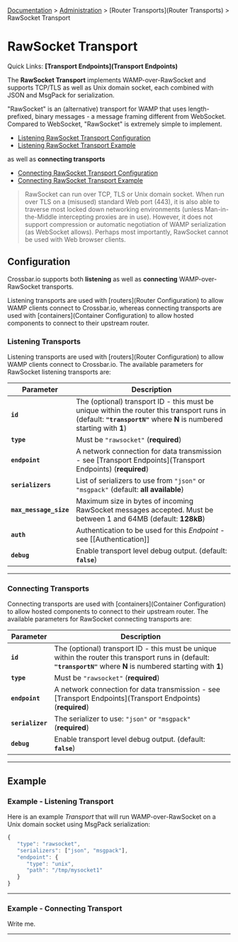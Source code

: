 [Documentation](.) > [Administration](Administration) > [Router Transports](Router Transports) > RawSocket Transport

# RawSocket Transport

Quick Links: **[Transport Endpoints](Transport Endpoints)**

The **RawSocket Transport** implements WAMP-over-RawSocket and supports TCP/TLS as well as Unix domain socket, each combined with JSON and MsgPack for serialization.

"RawSocket" is an (alternative) transport for WAMP that uses length-prefixed, binary messages - a message framing different from WebSocket. Compared to WebSocket, "RawSocket" is extremely simple to implement.

* [Listening RawSocket Transport Configuration](#listening-transports)
* [Listening RawSocket Transport Example](#example---listening-transport)

as well as **connecting transports**

* [Connecting RawSocket Transport Configuration](#connecting-transports)
* [Connecting RawSocket Transport Example](#example---connecting-transport)

> RawSocket can run over TCP, TLS or Unix domain socket. When run over TLS on a (misused) standard Web port (443), it is also able to traverse most locked down networking environments (unless Man-in-the-Middle intercepting proxies are in use). However, it does not support compression or automatic negotiation of WAMP serialization (as WebSocket allows). Perhaps most importantly, RawSocket cannot be used with Web browser clients.

## Configuration

Crossbar.io supports both **listening** as well as **connecting** WAMP-over-RawSocket transports.

Listening transports are used with [routers](Router Configuration) to allow WAMP clients connect to Crossbar.io, whereas connecting transports are used with [containers](Container Configuration) to allow hosted components to connect to their upstream router.

### Listening Transports

Listening transports are used with [routers](Router Configuration) to allow WAMP clients connect to Crossbar.io. The available parameters for RawSocket listening transports are:

Parameter | Description
---|----
**`id`** | The (optional) transport ID - this must be unique within the router this transport runs in (default: **`"transportN"`** where **N** is numbered starting with **1**)
**`type`** | Must be `"rawsocket"` (**required**)
**`endpoint`** |  A network connection for data transmission - see [Transport Endpoints](Transport Endpoints) (**required**)
**`serializers`** | List of serializers to use from `"json"` or `"msgpack"` (default: **all available**)
**`max_message_size`** | Maximum size in bytes of incoming RawSocket messages accepted. Must be between 1 and 64MB (default: **128kB**)
**`auth`** | Authentication to be used for this *Endpoint* - see [[Authentication]]
**`debug`** | Enable transport level debug output. (default: **`false`**)

---

### Connecting Transports

Connecting transports are used with [containers](Container Configuration) to allow hosted components to connect to their upstream router. The available parameters for RawSocket connecting transports are:

Parameter | Description
---|----
**`id`** | The (optional) transport ID - this must be unique within the router this transport runs in (default: **`"transportN"`** where **N** is numbered starting with **1**)
**`type`** | Must be `"rawsocket"` (**required**)
**`endpoint`** |  A network connection for data transmission - see [Transport Endpoints](Transport Endpoints) (**required**)
**`serializer`** | The serializer to use: `"json"` or `"msgpack"` (**required**)
**`debug`** | Enable transport level debug output. (default: **`false`**)

---

## Example

### Example - Listening Transport

Here is an example *Transport* that will run WAMP-over-RawSocket on a Unix domain socket using MsgPack serialization:

```javascript
{
   "type": "rawsocket",
   "serializers": ["json", "msgpack"],
   "endpoint": {
      "type": "unix",
      "path": "/tmp/mysocket1"
   }
}
```

---

### Example - Connecting Transport

Write me.

---

